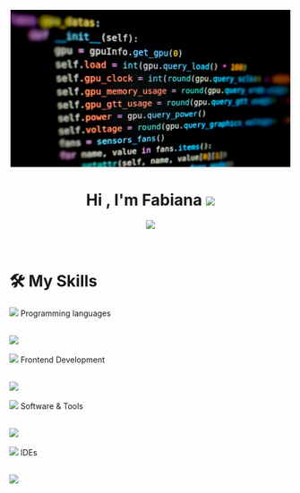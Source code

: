 <p align="center">
  <img src="./images/coding-background-9izlympnd0ovmpli.jpg" alt="Header Image" width="500" />
</p>
<h1 align="center">Hi , I'm Fabiana <img src="https://media.giphy.com/media/hvRJCLFzcasrR4ia7z/giphy.gif" width="35"></h1>
<p align="center">
  <a href="https://github.com/DenverCoder1/readme-typing-svg"><img src="https://readme-typing-svg.herokuapp.com?font=Time+New+Roman&color=%23C8BE25&size=25&center=true&vCenter=true&width=600&height=100&lines=Juion+Software+Developer;Fast+Learner;Proactive;Flexible;Good+Time+Management;Team+Player"></a>
</p>
<br>
<p>
<h1> 🛠️ My Skills</h1>
</p>
<picture> <img src = "https://github.com/7oSkaaa/7oSkaaa/blob/main/Images/Programming_Languages.gif?raw=true" width = 50px>  </picture> Programming languages
<br>
<br>
<p>
  <a href="https://skillicons.dev">
    <img src="https://skillicons.dev/icons?i=java,js" />
  </a>
</p>
<picture> <img src = "https://github.com/7oSkaaa/7oSkaaa/blob/main/Images/Front_End.gif?raw=true" width = 50px>  </picture> Frontend Development
<br>
<br>
<p>
  <a href="https://skillicons.dev">
    <img src="https://skillicons.dev/icons?i=html,css" />
  </a>
</p>
<picture> <img src = "https://github.com/7oSkaaa/7oSkaaa/blob/main/Images/Software_Tools.gif?raw=true" width = 50px>  </picture> Software & Tools
<br>
<br>
<p>
  <a href="https://skillicons.dev">
    <img src="https://skillicons.dev/icons?i=git,github,mysql" />
  </a>
</p>
<picture> <img src = "https://github.com/7oSkaaa/7oSkaaa/blob/main/Images/IDEs.gif?raw=true" width = 50px>  </picture> IDEs
<br>
<br>
<p>
  <a href="https://skillicons.dev">
    <img src="https://skillicons.dev/icons?i=eclipse,idea,vscode," />
  </a>
</p>


